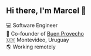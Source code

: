 ## Hi there, I'm Marcel 👋

💻 Software Engineer\
🍏 Co-founder of [Buen Provecho](https://www.buenprovechoapp.com/)\
🇺🇾 Montevideo, Uruguay\
🌎 Working remotely

<!--
**mcanu/mcanu** is a ✨ _special_ ✨ repository because its `README.md` (this file) appears on your GitHub profile.

Here are some ideas to get you started:

- 🔭 I’m currently working on ...
- 🌱 I’m currently learning ...
- 👯 I’m looking to collaborate on ...
- 🤔 I’m looking for help with ...
- 💬 Ask me about ...
- 📫 How to reach me: ...
- 😄 Pronouns: ...
- ⚡ Fun fact: ...
-->
